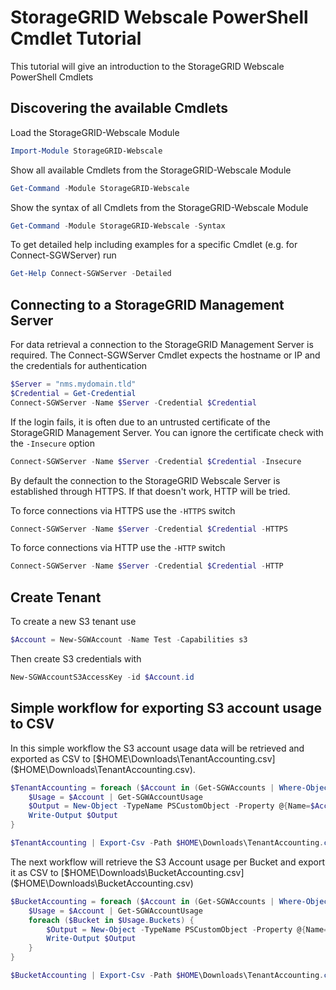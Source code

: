 # StorageGRID Webscale PowerShell Cmdlet Tutorial

This tutorial will give an introduction to the StorageGRID Webscale PowerShell Cmdlets

## Discovering the available Cmdlets

Load the StorageGRID-Webscale Module

```powershell
Import-Module StorageGRID-Webscale
```

Show all available Cmdlets from the StorageGRID-Webscale Module

```powershell
Get-Command -Module StorageGRID-Webscale
```

Show the syntax of all Cmdlets from the StorageGRID-Webscale Module

```powershell
Get-Command -Module StorageGRID-Webscale -Syntax
```

To get detailed help including examples for a specific Cmdlet (e.g. for Connect-SGWServer) run

```powershell
Get-Help Connect-SGWServer -Detailed
```

## Connecting to a StorageGRID Management Server

For data retrieval a connection to the StorageGRID Management Server is required. The Connect-SGWServer Cmdlet expects the hostname or IP and the credentials for authentication

```powershell
$Server = "nms.mydomain.tld"
$Credential = Get-Credential
Connect-SGWServer -Name $Server -Credential $Credential
```

If the login fails, it is often due to an untrusted certificate of the StorageGRID Management Server. You can ignore the certificate check with the `-Insecure` option

```powershell
Connect-SGWServer -Name $Server -Credential $Credential -Insecure
```

By default the connection to the StorageGRID Webscale Server is established through HTTPS. If that doesn't work, HTTP will be tried. 

To force connections via HTTPS use the `-HTTPS` switch

```powershell
Connect-SGWServer -Name $Server -Credential $Credential -HTTPS
```

To force connections via HTTP use the `-HTTP` switch

```powershell
Connect-SGWServer -Name $Server -Credential $Credential -HTTP
```

## Create Tenant

To create a new S3 tenant use
```powershell
$Account = New-SGWAccount -Name Test -Capabilities s3
```
Then create S3 credentials with
```powershell
New-SGWAccountS3AccessKey -id $Account.id
```

## Simple workflow for exporting S3 account usage to CSV

In this simple workflow the S3 account usage data will be retrieved and exported as CSV to [$HOME\Downloads\TenantAccounting.csv]($HOME\Downloads\TenantAccounting.csv).

```powershell
$TenantAccounting = foreach ($Account in (Get-SGWAccounts | Where-Object { $_.capabilities -match "s3" })) {
    $Usage = $Account | Get-SGWAccountUsage
    $Output = New-Object -TypeName PSCustomObject -Property @{Name=$Account.name;ID=$Account.id;"Calculation Time"=$Usage.calculationTime;"Object Count"=$Usage.objectCount;"Data Bytes used"=$Usage.dataBytes}
    Write-Output $Output
}

$TenantAccounting | Export-Csv -Path $HOME\Downloads\TenantAccounting.csv -NoTypeInformation
```

The next workflow will retrieve the S3 Account usage per Bucket and export it as CSV to [$HOME\Downloads\BucketAccounting.csv]($HOME\Downloads\BucketAccounting.csv)

```powershell
$BucketAccounting = foreach ($Account in (Get-SGWAccounts | Where-Object { $_.capabilities -match "s3" })) {
    $Usage = $Account | Get-SGWAccountUsage
	foreach ($Bucket in $Usage.Buckets) {
		$Output = New-Object -TypeName PSCustomObject -Property @{Name=$Account.name;ID=$Account.id;"Calculation Time"=$Usage.calculationTime;Bucket=$Bucket.Name;"Object Count"=$Bucket.objectCount;"Data Bytes used"=$Bucket.dataBytes}
		Write-Output $Output
	}
}

$BucketAccounting | Export-Csv -Path $HOME\Downloads\TenantAccounting.csv -NoTypeInformation
```